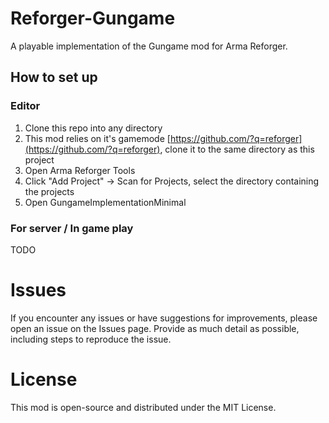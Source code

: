 # Reforger-Gungame

A playable implementation of the Gungame mod for Arma Reforger.

## How to set up

### Editor

1. Clone this repo into any directory
2. This mod relies on it's gamemode [https://github.com/?q=reforger](https://github.com/?q=reforger), clone it to the same directory as this project
3. Open Arma Reforger Tools
4. Click "Add Project" -> Scan for Projects, select the directory containing the projects
5. Open GungameImplementationMinimal

### For server / In game play

TODO

# Issues

If you encounter any issues or have suggestions for improvements, please open an issue on the Issues page. Provide as much detail as possible, including steps to reproduce the issue.

# License

This mod is open-source and distributed under the MIT License.
